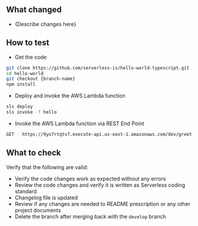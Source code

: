 ## What changed

- {Describe changes here}

## How to test

- Get the code

```bash
git clone https://github.com/serverless-is/hello-world-typescript.git
cd hello-world
git checkout {branch-name}
npm install
```

- Deploy and invoke the AWS Lambda function

```bash
sls deploy
sls invoke -f hello
```

- Invoke the AWS Lambda function via REST End Point

```bash
GET - https://9yo7rtqtv7.execute-api.us-east-1.amazonaws.com/dev/greet
```

## What to check

Verify that the following are valid:

- Verify the code changes work as expected without any errors
- Review the code changes and verify it is written as Serverless coding standard
- Changelog file is updated
- Review if any changes are needed to README prescription or any other project documents
- Delete the branch after merging back with the `develop` branch
